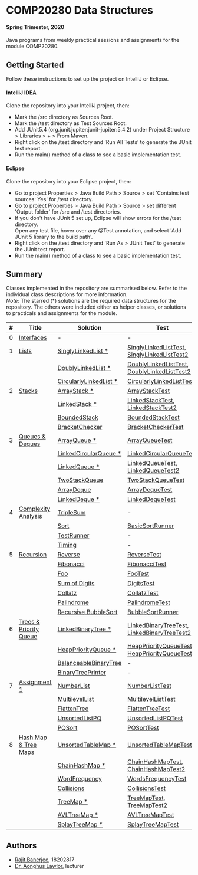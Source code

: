 # COMP20280 Data Structures 
#### Spring Trimester, 2020
Java programs from weekly practical sessions and assignments for the module COMP20280.   

## Getting Started
Follow these instructions to set up the project on IntelliJ or Eclipse.

#### IntelliJ IDEA
Clone the repository into your IntelliJ project, then:
* Mark the /src directory as Sources Root.
* Mark the /test directory as Test Sources Root.
* Add JUnit5.4 (org.junit.jupiter:junit-jupiter:5.4.2) under Project Structure > Libraries > + > From Maven.
* Right click on the /test directory and ‘Run All Tests’ to generate the JUnit test report.
* Run the main() method of a class to see a basic implementation test.

#### Eclipse
Clone the repository into your Eclipse project, then:
* Go to project Properties > Java Build Path > Source > set 'Contains test sources: Yes' for /test directory.
* Go to project Properties > Java Build Path > Source > set different 'Output folder' for /src and /test directories.
* If you don't have JUnit 5 set up, Eclipse will show errors for the /test directory.   
Open any test file, hover over any @Test annotation, and select 'Add JUnit 5 library to the build path'.
* Right click on the /test directory and 'Run As > JUnit Test' to generate the JUnit test report.
* Run the main() method of a class to see a basic implementation test.

## Summary
Classes implemented in the repository are summarised below. Refer to the individual class descriptions for more
 information.  
*Note:* The starred (*) solutions are the required data structures for the repository. The others were included
 either as helper classes, or solutions to practicals and assignments for the module.

| # | Title | Solution | Test |  
|---| ----- | -------- | ---------- |
| 0 | [Interfaces](src/interfaces) |-|-
| 1 | [Lists](./src/lists) | [SinglyLinkedList *](./src/lists/SinglyLinkedList.java)  | [SinglyLinkedListTest](./test/lists/SinglyLinkedListTest.java), [SinglyLinkedListTest2](./test/lists/SinglyLinkedListTest2.java) 
| | | [DoublyLinkedList *](./src/lists/DoublyLinkedList.java) | [DoublyLinkedListTest](./test/lists/DoublyLinkedListTest.java), [DoublyLinkedListTest2](./test/lists/DoublyLinkedListTest2.java) 
| | | [CircularlyLinkedList *](./src/lists/CircularlyLinkedList.java) | [CircularlyLinkedListTest](./test/lists/CircularlyLinkedListTest.java) 
| 2 | [Stacks](./src/stacks) | [ArrayStack *](./src/stacks/ArrayStack.java) | [ArrayStackTest](./test/stacks/ArrayStackTest.java)
| | | [LinkedStack *](./src/stacks/LinkedStack.java) | [LinkedStackTest](./test/stacks/LinkedStackTest.java), [LinkedStackTest2](./test/stacks/LinkedStackTest2.java)
| | | [BoundedStack](./src/stacks/BoundedStack.java) | [BoundedStackTest](./test/stacks/BoundedStackTest.java)
| | | [BracketChecker](./src/stacks/BracketChecker.java) | [BracketCheckerTest](./test/stacks/BracketCheckerTest.java)
| 3 | [Queues & Deques](./src/queues) | [ArrayQueue *](./src/queues/ArrayQueue.java) | [ArrayQueueTest](./test/queues/ArrayQueueTest.java)
| | | [LinkedCircularQueue *](./src/queues/LinkedCircularQueue.java) | [LinkedCircularQueueTest](./test/queues/LinkedCircularQueueTest.java)
| | | [LinkedQueue *](./src/queues/LinkedQueue.java) | [LinkedQueueTest](./test/queues/LinkedQueueTest.java), [LinkedQueueTest2](./test/queues/LinkedQueueTest2.java)
| | | [TwoStackQueue](./src/queues/TwoStackQueue.java) | [TwoStackQueueTest](./test/queues/TwoStackQueueTest.java)
| | | [ArrayDeque](./src/queues/ArrayDeque.java) | [ArrayDequeTest](./test/queues/ArrayDequeTest.java)
| | | [LinkedDeque *](./src/queues/LinkedDeque.java) | [LinkedDequeTest](./test/queues/LinkedDequeTest.java)
| 4 | [Complexity Analysis](./src/analysis) |  [TripleSum](./src/analysis/TripleSum.java) | -
| | | [Sort](./src/analysis/Sort.java) | [BasicSortRunner](./src/analysis/BasicSortRunner.java)
| | | [TestRunner](./src/analysis/TestRunner.java) |-|-
| | | [Timing](./src/analysis/Timing.java) |-|-
| 5 | [Recursion](./src/recursion) | [Reverse](./src/recursion/Reverse.java) | [ReverseTest](./test/recursion/ReverseTest.java)
| | | [Fibonacci](./src/recursion/Fibonacci.java) | [FibonacciTest](./test/recursion/FibonacciTest.java)
| | | [Foo](./src/recursion/Foo.java) | [FooTest](./test/recursion/FooTest.java)
| | | [Sum of Digits](./src/recursion/Digits.java) | [DigitsTest](./test/recursion/DigitsTest.java)
| | | [Collatz](./src/recursion/Collatz.java) | [CollatzTest](./test/recursion/CollatzTest.java)
| | | [Palindrome](./src/recursion/Palindrome.java) | [PalindromeTest](./test/recursion/PalindromeTest.java)
| | | [Recursive BubbleSort](./src/analysis/Sort.java) | [BubbleSortRunner](./src/analysis/BubbleSortRunner.java)
| 6 | [Trees & Priority Queue](./src/trees) | [LinkedBinaryTree *](./src/trees/LinkedBinaryTree.java) | [LinkedBinaryTreeTest](./test/trees/LinkedBinaryTreeTest.java), [LinkedBinaryTreeTest2](./test/trees/LinkedBinaryTreeTest2.java)
| | | [HeapPriorityQueue *](./src/trees/HeapPriorityQueue.java) | [HeapPriorityQueueTest](./test/trees/HeapPriorityQueueTest.java), [HeapPriorityQueueTest2](./test/trees/HeapPriorityQueueTest2.java)
| | | [BalanceableBinaryTree](./src/trees/BalanceableBinaryTree.java) | - |
| | | [BinaryTreePrinter](./src/trees/BinaryTreePrinter.java) | - |
| 7 | [Assignment 1](./src/assignment1) | [NumberList](./src/assignment1/NumberList.java) | [NumberListTest](./test/assignment1/NumberListTest.java)
| | | [MultilevelList](./src/assignment1/MultilevelList.java) | [MultilevelListTest](./test/assignment1/MultilevelListTest.java)
| | | [FlattenTree](./src/assignment1/FlattenTree.java) | [FlattenTreeTest](./test/assignment1/FlattenTreeTest.java)
| | | [UnsortedListPQ](./src/assignment1/UnsortedListPQ.java) | [UnsortedListPQTest](./test/assignment1/UnsortedListPQTest.java)
| | | [PQSort](./src/assignment1/PQSort.java) | [PQSortTest](./test/assignment1/PQSortTest.java)
| 8 | [Hash Map & Tree Maps](./src/maps) | [UnsortedTableMap *](./src/maps/UnsortedTableMap.java) | [UnsortedTableMapTest](./test/maps/UnsortedTableMapTest.java)
| | | [ChainHashMap *](./src/maps/ChainHashMap.java) | [ChainHashMapTest](./test/maps/ChainHashMapTest.java), [ChainHashMapTest2](./test/maps/ChainHashMapTest2.java)
| | | [WordFrequency](./src/maps/WordFrequency.java) | [WordsFrequencyTest](./test/maps/WordFrequencyTest.java)
| | | [Collisions](./src/maps/Collisions.java) | [CollisionsTest](./test/maps/CollisionsTest.java)
| | | [TreeMap *](./src/maps/TreeMap.java) | [TreeMapTest](./test/maps/TreeMapTest.java), [TreeMapTest2](./test/maps/TreeMapTest2.java)
| | | [AVLTreeMap *](./src/maps/AVLTreeMap.java) | [AVLTreeMapTest](./test/maps/AVLTreeMapTest.java)
| | | [SplayTreeMap *](./src/maps/SplayTreeMap.java) | [SplayTreeMapTest](./test/maps/SplayTreeMapTest.java)

## Authors
* [Rajit Banerjee](https://github.com/rajitbanerjee), 18202817
* [Dr. Aonghus Lawlor](https://github.com/aonghus), lecturer